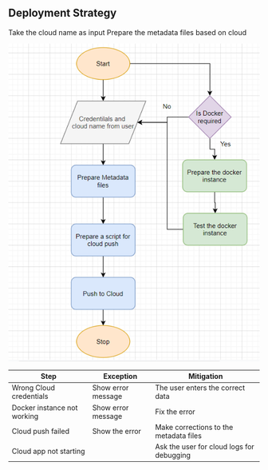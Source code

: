 ## Deployment Strategy

Take the cloud name as input
Prepare the metadata files based on cloud


![Technical solution design](../img/deploment-strategy.png)


Step   |Exception |Mitigation|
-------|-------|-------|
Wrong Cloud credentials    |Show error message    |The user enters the correct data
Docker instance not working    |Show error message    |Fix the error
Cloud push failed  |Show the error    |Make corrections to the metadata files
Cloud app not starting    | |Ask the user for cloud logs for debugging

